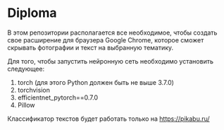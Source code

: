 # Diploma
В этом репозитории располагается все необходимое, чтобы создать свое расширение для браузера Google Chrome, которое сможет скрывать фотографии и текст на выбранную тематику.

Для того, чтобы запустить нейронную сеть необходимо установить следующее: 
1. torch (для этого Python должен быть не выше 3.7.0)
2. torchvision
3. efficientnet_pytorch==0.7.0
4. Pillow


Классификатор текстов будет работать только на https://pikabu.ru/
